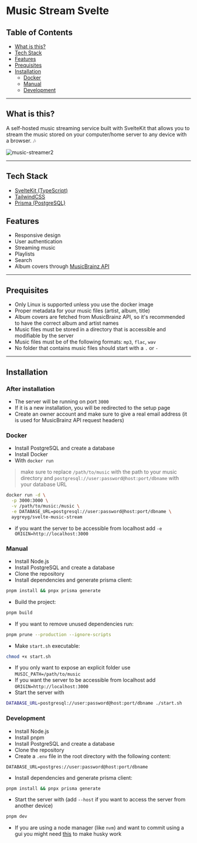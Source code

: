 # Music Stream Svelte

## Table of Contents

- [What is this?](#what-is-this)
- [Tech Stack](#tech-stack)
- [Features](#features)
- [Prequisites](#prequisites)
- [Installation](#installation)
  - [Docker](#docker)
  - [Manual](#manual)
  - [Development](#development)

---

## What is this?

A self-hosted music streaming service built with SvelteKit that allows you to stream the music stored on your computer/home server to any device with a browser. 🎶

![music-streamer2](https://github.com/aygreyG/music-stream-svelte/assets/78927537/24a847ef-46d4-455d-b187-985d7624892d)

---

## Tech Stack

- [SvelteKit (TypeScript)](https://kit.svelte.dev/)
- [TailwindCSS](https://tailwindcss.com/)
- [Prisma (PostgreSQL)](https://www.prisma.io/)

## Features

- Responsive design
- User authentication
- Streaming music
- Playlists
- Search
- Album covers through [MusicBrainz API](https://musicbrainz.org/doc/MusicBrainz_API)

---

## Prequisites

- Only Linux is supported unless you use the docker image
- Proper metadata for your music files (artist, album, title)
- Album covers are fetched from MusicBrainz API, so it's recommended to have the correct album and artist names
- Music files must be stored in a directory that is accessible and modifiable by the server
- Music files must be of the following formats: `mp3`, `flac`, `wav`
- No folder that contains music files should start with a `.` or `-`

---

## Installation

### After installation

- The server will be running on port `3000`
- If it is a new installation, you will be redirected to the setup page
- Create an owner account and make sure to give a real email address (it is used for MusicBrainz API request headers)

### Docker

- Install PostgreSQL and create a database
- Install Docker
- With `docker run`

> make sure to replace `/path/to/music` with the path to your music directory and `postgresql://user:password@host:port/dbname` with your database URL

```bash
docker run -d \
  -p 3000:3000 \
  -v /path/to/music:/music \
  -e DATABASE_URL=postgresql://user:password@host:port/dbname \
  aygreyg/svelte-music-stream
```

- if you want the server to be accessible from localhost add `-e ORIGIN=http://localhost:3000`

### Manual

- Install Node.js
- Install PostgreSQL and create a database
- Clone the repository
- Install dependencies and generate prisma client:

```bash
pnpm install && pnpx prisma generate
```

- Build the project:

```bash
pnpm build
```

- If you want to remove unused dependencies run:

```bash
pnpm prune --production --ignore-scripts
```

- Make `start.sh` executable:

```bash
chmod +x start.sh
```

- If you only want to expose an explicit folder use `MUSIC_PATH=/path/to/music`
- If you want the server to be accessible from localhost add `ORIGIN=http://localhost:3000`
- Start the server with

```bash
DATABASE_URL=postgresql://user:password@host:port/dbname ./start.sh
```

### Development

- Install Node.js
- Install pnpm
- Install PostgreSQL and create a database
- Clone the repository
- Create a `.env` file in the root directory with the following content:

```
DATABASE_URL=postgres://user:password@host:port/dbname
```

- Install dependencies and generate prisma client:

```bash
pnpm install && pnpx prisma generate
```

- Start the server with (add `--host` if you want to access the server from another device)

```bash
pnpm dev
```

- If you are using a node manager (like `nvm`) and want to commit using a gui you might need [this](https://typicode.github.io/husky/how-to.html#node-version-managers-and-guis) to make husky work
